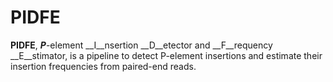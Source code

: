 # PIDFE
__PIDFE__, __*P*__-element __I__nsertion __D__etector and __F__requency __E__stimator, is a pipeline to detect P-element insertions and estimate their insertion frequencies from paired-end reads.
